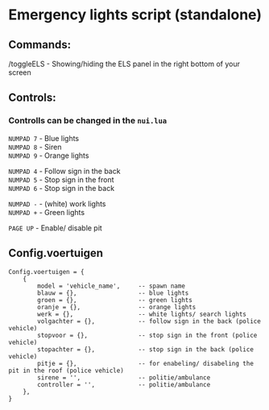 # Emergency lights script (standalone)

## Commands:
/toggleELS - Showing/hiding the ELS panel in the right bottom of your screen

## Controls:
### Controlls can be changed in the `nui.lua`
`NUMPAD 7` - Blue lights </br>
`NUMPAD 8` - Siren </br>
`NUMPAD 9` - Orange lights

`NUMPAD 4` - Follow sign in the back </br>
`NUMPAD 5` - Stop sign in the front </br>
`NUMPAD 6` - Stop sign in the back

`NUMPAD -` - (white) work lights </br>
`NUMPAD +` - Green lights

`PAGE UP` - Enable/ disable pit

## Config.voertuigen
```
Config.voertuigen = {
    {
        model = 'vehicle_name',     -- spawn name
        blauw = {},                 -- blue lights
        groen = {},                 -- green lights
        oranje = {},                -- orange lights
        werk = {},                  -- white lights/ search lights
        volgachter = {},            -- follow sign in the back (police vehicle)
        stopvoor = {},              -- stop sign in the front (police vehicle)
        stopachter = {},            -- stop sign in the back (police vehicle)
        pitje = {},                 -- for enabeling/ disabeling the pit in the roof (police vehicle)
        sirene = '',                -- politie/ambulance
        controller = '',            -- politie/ambulance
    },
}
```
